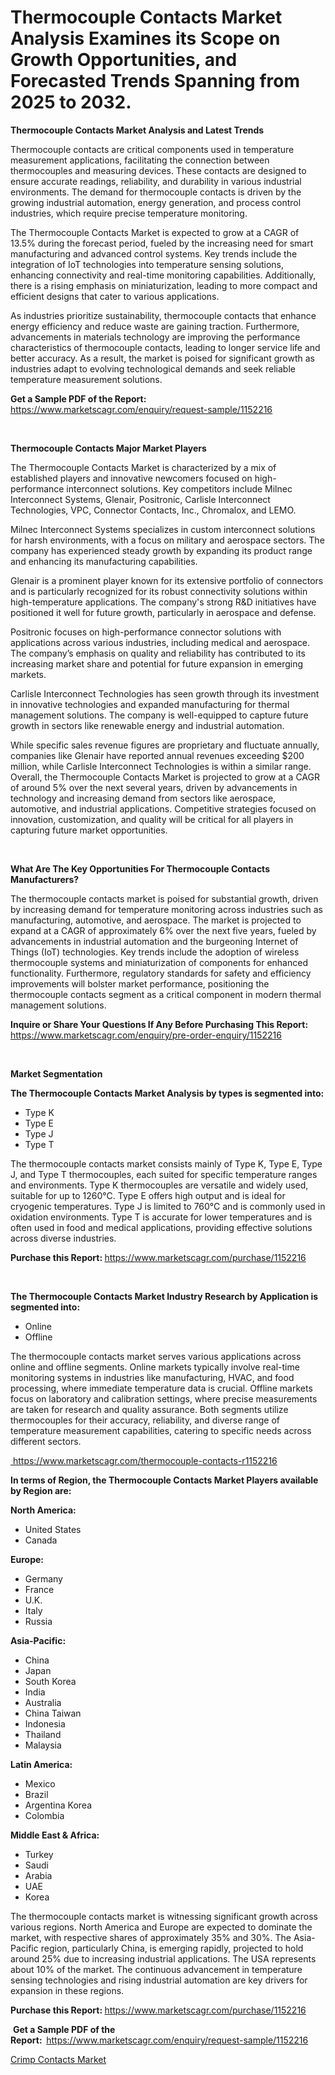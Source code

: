 <p><h1>Thermocouple Contacts Market Analysis Examines its Scope on Growth Opportunities, and Forecasted Trends Spanning from 2025 to 2032.</h1></p><p><strong>Thermocouple Contacts Market Analysis and Latest Trends</strong></p>
<p><p>Thermocouple contacts are critical components used in temperature measurement applications, facilitating the connection between thermocouples and measuring devices. These contacts are designed to ensure accurate readings, reliability, and durability in various industrial environments. The demand for thermocouple contacts is driven by the growing industrial automation, energy generation, and process control industries, which require precise temperature monitoring.</p><p>The Thermocouple Contacts Market is expected to grow at a CAGR of 13.5% during the forecast period, fueled by the increasing need for smart manufacturing and advanced control systems. Key trends include the integration of IoT technologies into temperature sensing solutions, enhancing connectivity and real-time monitoring capabilities. Additionally, there is a rising emphasis on miniaturization, leading to more compact and efficient designs that cater to various applications.</p><p>As industries prioritize sustainability, thermocouple contacts that enhance energy efficiency and reduce waste are gaining traction. Furthermore, advancements in materials technology are improving the performance characteristics of thermocouple contacts, leading to longer service life and better accuracy. As a result, the market is poised for significant growth as industries adapt to evolving technological demands and seek reliable temperature measurement solutions.</p></p>
<p><strong>Get a Sample PDF of the Report:&nbsp;</strong> <a href="https://www.marketscagr.com/enquiry/request-sample/1152216?utm_campaign=1848&utm_medium=2&utm_source=Github&utm_content=ia&utm_term=11022025&utm_id=thermocouple-contacts">https://www.marketscagr.com/enquiry/request-sample/1152216</a></p>
<p>&nbsp;</p>
<p><strong>Thermocouple Contacts Major Market Players</strong></p>
<p><p>The Thermocouple Contacts Market is characterized by a mix of established players and innovative newcomers focused on high-performance interconnect solutions. Key competitors include Milnec Interconnect Systems, Glenair, Positronic, Carlisle Interconnect Technologies, VPC, Connector Contacts, Inc., Chromalox, and LEMO.</p><p>Milnec Interconnect Systems specializes in custom interconnect solutions for harsh environments, with a focus on military and aerospace sectors. The company has experienced steady growth by expanding its product range and enhancing its manufacturing capabilities. </p><p>Glenair is a prominent player known for its extensive portfolio of connectors and is particularly recognized for its robust connectivity solutions within high-temperature applications. The company's strong R&D initiatives have positioned it well for future growth, particularly in aerospace and defense.</p><p>Positronic focuses on high-performance connector solutions with applications across various industries, including medical and aerospace. The company’s emphasis on quality and reliability has contributed to its increasing market share and potential for future expansion in emerging markets.</p><p>Carlisle Interconnect Technologies has seen growth through its investment in innovative technologies and expanded manufacturing for thermal management solutions. The company is well-equipped to capture future growth in sectors like renewable energy and industrial automation.</p><p>While specific sales revenue figures are proprietary and fluctuate annually, companies like Glenair have reported annual revenues exceeding $200 million, while Carlisle Interconnect Technologies is within a similar range. Overall, the Thermocouple Contacts Market is projected to grow at a CAGR of around 5% over the next several years, driven by advancements in technology and increasing demand from sectors like aerospace, automotive, and industrial applications. Competitive strategies focused on innovation, customization, and quality will be critical for all players in capturing future market opportunities.</p></p>
<p>&nbsp;</p>
<p><strong>What Are The Key Opportunities For Thermocouple Contacts Manufacturers?</strong></p>
<p><p>The thermocouple contacts market is poised for substantial growth, driven by increasing demand for temperature monitoring across industries such as manufacturing, automotive, and aerospace. The market is projected to expand at a CAGR of approximately 6% over the next five years, fueled by advancements in industrial automation and the burgeoning Internet of Things (IoT) technologies. Key trends include the adoption of wireless thermocouple systems and miniaturization of components for enhanced functionality. Furthermore, regulatory standards for safety and efficiency improvements will bolster market performance, positioning the thermocouple contacts segment as a critical component in modern thermal management solutions.</p></p>
<p><strong>Inquire or Share Your Questions If Any Before Purchasing This Report:</strong> <a href="https://www.marketscagr.com/enquiry/pre-order-enquiry/1152216?utm_campaign=1848&utm_medium=2&utm_source=Github&utm_content=ia&utm_term=11022025&utm_id=thermocouple-contacts">https://www.marketscagr.com/enquiry/pre-order-enquiry/1152216</a></p>
<p>&nbsp;</p>
<p><strong>Market Segmentation</strong></p>
<p><strong>The Thermocouple Contacts Market Analysis by types is segmented into:</strong></p>
<p><ul><li>Type K</li><li>Type E</li><li>Type J</li><li>Type T</li></ul></p>
<p><p>The thermocouple contacts market consists mainly of Type K, Type E, Type J, and Type T thermocouples, each suited for specific temperature ranges and environments. Type K thermocouples are versatile and widely used, suitable for up to 1260°C. Type E offers high output and is ideal for cryogenic temperatures. Type J is limited to 760°C and is commonly used in oxidation environments. Type T is accurate for lower temperatures and is often used in food and medical applications, providing effective solutions across diverse industries.</p></p>
<p><strong>Purchase this Report:&nbsp;</strong><a href="https://www.marketscagr.com/purchase/1152216?utm_campaign=1848&utm_medium=2&utm_source=Github&utm_content=ia&utm_term=11022025&utm_id=thermocouple-contacts">https://www.marketscagr.com/purchase/1152216</a></p>
<p>&nbsp;</p>
<p><strong>The Thermocouple Contacts Market Industry Research by Application is segmented into:</strong></p>
<p><ul><li>Online</li><li>Offline</li></ul></p>
<p><p>The thermocouple contacts market serves various applications across online and offline segments. Online markets typically involve real-time monitoring systems in industries like manufacturing, HVAC, and food processing, where immediate temperature data is crucial. Offline markets focus on laboratory and calibration settings, where precise measurements are taken for research and quality assurance. Both segments utilize thermocouples for their accuracy, reliability, and diverse range of temperature measurement capabilities, catering to specific needs across different sectors.</p></p>
<p><a href="https://www.marketscagr.com/thermocouple-contacts-r1152216?utm_campaign=1848&utm_medium=2&utm_source=Github&utm_content=ia&utm_term=11022025&utm_id=thermocouple-contacts">&nbsp;https://www.marketscagr.com/thermocouple-contacts-r1152216</a></p>
<p><strong>In terms of Region, the Thermocouple Contacts Market Players available by Region are:</strong></p>
<p>
    <p> <strong> North America: </strong>
        <ul>
            <li>United States</li>
            <li>Canada</li>
        </ul>
        </p> 
    <p> <strong> Europe: </strong>
        <ul>
            <li>Germany</li>
            <li>France</li>
            <li>U.K.</li>
            <li>Italy</li>
            <li>Russia</li>
        </ul>
        </p> 
    <p> <strong> Asia-Pacific: </strong>
        <ul>
            <li>China</li>
            <li>Japan</li>
            <li>South Korea</li>
            <li>India</li>
            <li>Australia</li>
            <li>China Taiwan</li>
            <li>Indonesia</li>
            <li>Thailand</li>
            <li>Malaysia</li>
        </ul>
        </p> 
    <p> <strong> Latin America: </strong>
        <ul>
            <li>Mexico</li>
            <li>Brazil</li>
            <li>Argentina Korea</li>
            <li>Colombia</li>
        </ul>
        </p> 
    <p> <strong> Middle East & Africa: </strong>
        <ul>
            <li>Turkey</li>
            <li>Saudi</li>
            <li>Arabia</li>
            <li>UAE</li>
            <li>Korea</li>
        </ul>
    </p>
    </p>
<p><p>The thermocouple contacts market is witnessing significant growth across various regions. North America and Europe are expected to dominate the market, with respective shares of approximately 35% and 30%. The Asia-Pacific region, particularly China, is emerging rapidly, projected to hold around 25% due to increasing industrial applications. The USA represents about 10% of the market. The continuous advancement in temperature sensing technologies and rising industrial automation are key drivers for expansion in these regions.</p></p>
<p><strong>Purchase this Report: </strong><a href="https://www.marketscagr.com/purchase/1152216?utm_campaign=1848&utm_medium=2&utm_source=Github&utm_content=ia&utm_term=11022025&utm_id=thermocouple-contacts">https://www.marketscagr.com/purchase/1152216</a></p>
<p>&nbsp;<strong>Get a Sample PDF of the Report:&nbsp;&nbsp;</strong><a href="https://www.marketscagr.com/enquiry/request-sample/1152216?utm_campaign=1848&utm_medium=2&utm_source=Github&utm_content=ia&utm_term=11022025&utm_id=thermocouple-contacts">https://www.marketscagr.com/enquiry/request-sample/1152216</a></p>
<p><strong></strong></p>
<p><p><a href="https://github.com/marloy8/Market-Research-Report-List-7/blob/main/crimp-contacts-market.md?utm_campaign=1848&utm_medium=2&utm_source=Github&utm_content=ia&utm_term=11022025&utm_id=thermocouple-contacts">Crimp Contacts Market</a></p></p>